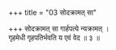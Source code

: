 +++
title = "03 सोदक्रामत् सा"

+++
सोदक्रामत् सा गार्हपत्ये न्यक्रामत् ।  
गृहमेधी गृहपतिर्भवति य एवं वेद ॥ ३ ॥